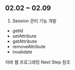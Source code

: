 ## 02.02 ~ 02.09

1. Session 관리 기능 개발
- getId
- setAttribute
- getAttribute
- removeAttribute
- invalidate

자바 웹 프로그래밍 Next Step 참조
